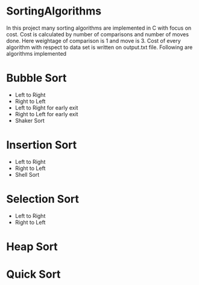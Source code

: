 # SortingAlgorithms
In this project many sorting algorithms are implemented in C with focus on cost. Cost is calculated by number of comparisons and number of moves done. Here weightage of comparison is 1 and move is 3. Cost of every algorithm with respect to data set is written on output.txt file.
Following are algorithms implemented
# Bubble Sort
* Left to Right
* Right to Left
* Left to Right for early exit
* Right to Left for early exit
* Shaker Sort
# Insertion Sort
* Left to Right
* Right to Left
* Shell Sort
# Selection Sort
* Left to Right
* Right to Left
# Heap Sort
# Quick Sort
